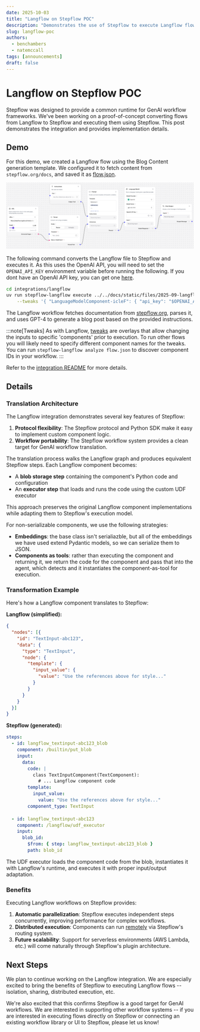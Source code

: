```yaml
---
date: 2025-10-03
title: "Langflow on Stepflow POC"
description: "Demonstrates the use of Stepflow to execute Langflow flows."
slug: langflow-poc
authors:
  - benchambers
  - natemccall
tags: [announcements]
draft: false
---
```


# Langflow on Stepflow POC

Stepflow was designed to provide a common runtime for GenAI workflow frameworks.
We've been working on a proof-of-concept converting flows from Langflow to Stepflow and executing them using Stepflow.
This post demonstrates the integration and provides implementation details.

<!-- truncate -->

## Demo

For this demo, we created a Langflow flow using the Blog Content generation template.
We configured it to fetch content from `stepflow.org/docs`, and saved it as [flow.json](https://github.com/stepflow-ai/stepflow/blob/main/docs/static/files/2025-09-langflow-poc-flow.json).

![Blog Content Flow](https://github.com/stepflow-ai/stepflow/blob/main/docs/static/img/2025-09-langflow-poc-flow.png?raw=true)

The following command converts the Langflow file to Stepflow and executes it. As this uses the OpenAI API, you will need to set the `OPENAI_API_KEY` environment variable before running the following. If you dont have an OpenAI API key, you can get one [here](https://platform.openai.com/api-keys).

```sh
cd integrations/langflow
uv run stepflow-langflow execute ../../docs/static/files/2025-09-langflow-poc-flow.json '{}' \
    --tweaks '{ "LanguageModelComponent-icleF": { "api_key": "$OPENAI_API_KEY" } }'
```

The Langflow workflow fetches documentation from [stepflow.org](https://stepflow.org/docs/introduction), parses it, and uses GPT-4 to generate a blog post based on the provided instructions.


:::note[Tweaks]
As with Langflow, [tweaks](https://docs.langflow.org/concepts-publish#input-schema) are overlays that allow changing the inputs to specific 'components' prior to execution.
To run other flows you will likely need to specify different component names for the tweaks. You can run `stepflow-langflow analyze flow.json` to discover component IDs in your workflow.
:::

Refer to the [integration README](https://github.com/stepflow-ai/stepflow/blob/main/integrations/langflow/README.md) for more details.

## Details

### Translation Architecture

The Langflow integration demonstrates several key features of Stepflow:

1. **Protocol flexibility**: The Stepflow protocol and Python SDK make it easy to implement custom component logic.
2. **Workflow portability**: The Stepflow workflow system provides a clean target for GenAI workflow translation.

The translation process walks the Langflow graph and produces equivalent Stepflow steps. Each Langflow component becomes:
- A **blob storage step** containing the component's Python code and configuration
- An **executor step** that loads and runs the code using the custom UDF executor

This approach preserves the original Langflow component implementations while adapting them to Stepflow's execution model.

For non-serializable components, we use the following strategies:

- **Embeddings**: the base class isn't serialiazble, but all of the embeddings we have used extend Pydantic models, so we can serialize them to JSON.
- **Components as tools**: rather than executing the component and returning it, we return the code for the component and pass that into the agent, which detects and it instantiates the component-as-tool for execution.

### Transformation Example

Here's how a Langflow component translates to Stepflow:

**Langflow (simplified):**
```json
{
  "nodes": [{
    "id": "TextInput-abc123",
    "data": {
      "type": "TextInput",
      "node": {
        "template": {
          "input_value": {
            "value": "Use the references above for style..."
          }
        }
      }
    }
  }]
}
```

**Stepflow (generated):**
```yaml
steps:
  - id: langflow_textinput-abc123_blob
    component: /builtin/put_blob
    input:
      data:
        code: |
          class TextInputComponent(TextComponent):
            # ... Langflow component code
        template:
          input_value:
            value: "Use the references above for style..."
        component_type: TextInput

  - id: langflow_textinput-abc123
    component: /langflow/udf_executor
    input:
      blob_id:
        $from: { step: langflow_textinput-abc123_blob }
        path: blob_id
```

The UDF executor loads the component code from the blob, instantiates it with Langflow's runtime, and executes it with proper input/output adaptation.

### Benefits

Executing Langflow workflows on Stepflow provides:

1. **Automatic parallelization**: Stepflow executes independent steps concurrently, improving performance for complex workflows.
2. **Distributed execution**: Components can run [remotely](/docs/configuration#routing-configuration) via Stepflow's routing system.
3. **Future scalability**: Support for serverless environments (AWS Lambda, etc.) will come naturally through Stepflow's plugin architecture.

## Next Steps

We plan to continue working on the Langflow integration.
We are especially excited to bring the benefits of Stepflow to executing Langflow flows -- isolation, sharing, distributed execution, etc.

We're also excited that this confirms Stepflow is a good target for GenAI workflows.
We are interested in supporting other workflow systems -- if you are interested in executing flows directly on Stepflow or connecting an existing workflow library or UI to Stepflow, please let us know!